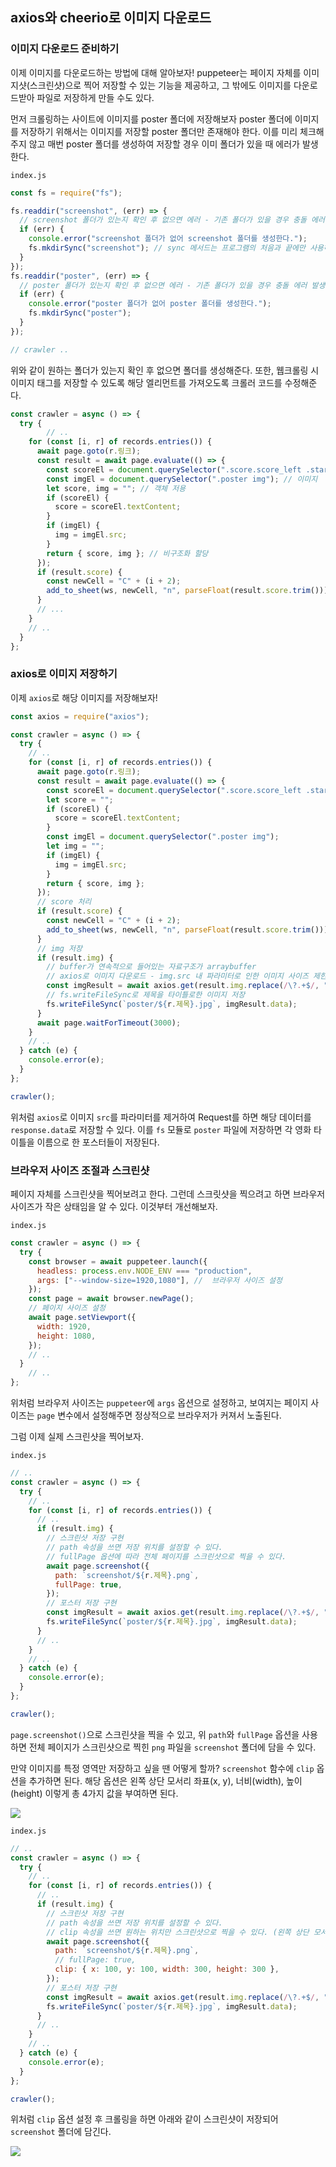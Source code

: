 ﻿## axios와 cheerio로 이미지 다운로드

### 이미지 다운로드 준비하기

이제 이미지를 다운로드하는 방법에 대해 알아보자! puppeteer는 페이지 자체를 이미지샷(스크린샷)으로 찍어 저장할 수 있는 기능을 제공하고, 그 밖에도 이미지를 다운로드받아 파일로 저장하게 만들 수도 있다.

먼저 크롤링하는 사이트에 이미지를 poster 폴더에 저장해보자
poster 폴더에 이미지를 저장하기 위해서는 이미지를 저장할 poster 폴더만 존재해야 한다.
이를 미리 체크해주지 않고 매번 poster 폴더를 생성하여 저장할 경우 이미 폴더가 있을 때 에러가 발생한다.

`index.js`

```jsx
const fs = require("fs");

fs.readdir("screenshot", (err) => {
  // screenshot 폴더가 있는지 확인 후 없으면 에러 - 기존 폴더가 있을 경우 충돌 에러 발생하므로
  if (err) {
    console.error("screenshot 폴더가 없어 screenshot 폴더를 생성한다.");
    fs.mkdirSync("screenshot"); // sync 메서드는 프로그램의 처음과 끝에만 사용하는 것이 좋음
  }
});
fs.readdir("poster", (err) => {
  // poster 폴더가 있는지 확인 후 없으면 에러 - 기존 폴더가 있을 경우 충돌 에러 발생하므로
  if (err) {
    console.error("poster 폴더가 없어 poster 폴더를 생성한다.");
    fs.mkdirSync("poster");
  }
});

// crawler ..
```

위와 같이 원하는 폴더가 있는지 확인 후 없으면 폴더를 생성해준다.
또한, 웹크롤링 시 이미지 태그를 저장할 수 있도록 해당 엘리먼트를 가져오도록 크롤러 코드를 수정해준다.

```jsx
const crawler = async () => {
  try {
		// ..
    for (const [i, r] of records.entries()) {
      await page.goto(r.링크);
      const result = await page.evaluate(() => {
        const scoreEl = document.querySelector(".score.score_left .star_score");
        const imgEl = document.querySelector(".poster img"); // 이미지
        let score, img = ""; // 객체 저용
        if (scoreEl) {
          score = scoreEl.textContent;
        }
        if (imgEl) {
          img = imgEl.src;
        }
        return { score, img }; // 비구조화 할당
      });
      if (result.score) {
        const newCell = "C" + (i + 2);
        add_to_sheet(ws, newCell, "n", parseFloat(result.score.trim()));
      }
      // ...
    }
    // ..
  }
};
```

### axios로 이미지 저장하기

이제 `axios`로 해당 이미지를 저장해보자!

```jsx
const axios = require("axios");

const crawler = async () => {
  try {
    // ..
    for (const [i, r] of records.entries()) {
      await page.goto(r.링크);
      const result = await page.evaluate(() => {
        const scoreEl = document.querySelector(".score.score_left .star_score");
        let score = "";
        if (scoreEl) {
          score = scoreEl.textContent;
        }
        const imgEl = document.querySelector(".poster img");
        let img = "";
        if (imgEl) {
          img = imgEl.src;
        }
        return { score, img };
      });
      // score 처리
      if (result.score) {
        const newCell = "C" + (i + 2);
        add_to_sheet(ws, newCell, "n", parseFloat(result.score.trim())); // sheet에 평점 row 추가
      }
      // img 저장
      if (result.img) {
        // buffer가 연속적으로 들어있는 자료구조가 arraybuffer
        // axios로 이미지 다운로드 - img.src 내 파라미터로 인한 이미지 사이즈 제한으로 인해 정규표현식 추가
        const imgResult = await axios.get(result.img.replace(/\?.+$/, ""), { responseType: "arraybuffer" });
        // fs.writeFileSync로 제목을 타이틀로한 이미지 저장
        fs.writeFileSync(`poster/${r.제목}.jpg`, imgResult.data);
      }
      await page.waitForTimeout(3000);
    }
    // ..
  } catch (e) {
    console.error(e);
  }
};

crawler();
```

위처럼 `axios`로 이미지 `src`를 파라미터를 제거하여 Request를 하면 해당 데이터를 `response.data`로 저장할 수 있다. 이를 `fs` 모듈로 `poster` 파일에 저장하면 각 영화 타이틀을 이름으로 한 포스터들이 저장된다.

### 브라우저 사이즈 조절과 스크린샷

페이지 자체를 스크린샷을 찍어보려고 한다. 그런데 스크릿샷을 찍으려고 하면 브라우저 사이즈가 작은 상태임을 알 수 있다. 이것부터 개선해보자.

`index.js`

```jsx
const crawler = async () => {
  try {
    const browser = await puppeteer.launch({
      headless: process.env.NODE_ENV === "production",
      args: ["--window-size=1920,1080"], //  브라우저 사이즈 설정
    });
    const page = await browser.newPage();
    // 페이지 사이즈 설정
    await page.setViewport({
      width: 1920,
      height: 1080,
    });
    // ..
  }
	// ..
};
```

위처럼 브라우저 사이즈는 `puppeteer`에 `args` 옵션으로 설정하고, 보여지는 페이지 사이즈는 `page` 변수에서 설정해주면 정상적으로 브라우저가 커져서 노출된다.

그럼 이제 실제 스크린샷을 찍어보자.

`index.js`

```jsx
// ..
const crawler = async () => {
  try {
    // ..
    for (const [i, r] of records.entries()) {
      // ..
      if (result.img) {
        // 스크린샷 저장 구현
        // path 속성을 쓰면 저장 위치를 설정할 수 있다.
        // fullPage 옵션에 따라 전체 페이지를 스크린샷으로 찍을 수 있다.
        await page.screenshot({
          path: `screenshot/${r.제목}.png`,
          fullPage: true,
        });
        // 포스터 저장 구현
        const imgResult = await axios.get(result.img.replace(/\?.+$/, ""), { responseType: "arraybuffer" });
        fs.writeFileSync(`poster/${r.제목}.jpg`, imgResult.data);
      }
      // ..
    }
    // ..
  } catch (e) {
    console.error(e);
  }
};

crawler();
```

`page.screenshot()`으로 스크린샷을 찍을 수 있고, 위 `path`와 `fullPage` 옵션을 사용하면 전체 페이지가 스크린샷으로 찍힌 `png` 파일을 `screenshot` 폴더에 담을 수 있다.

만약 이미지를 특정 영역만 저장하고 싶을 땐 어떻게 할까? `screenshot` 함수에 `clip` 옵션을 추가하면 된다.
해당 옵션은 왼쪽 상단 모서리 좌표(x, y), 너비(width), 높이(height) 이렇게 총 4가지 값을 부여하면 된다.

![](../img/220317-1.png)

`index.js`

```jsx
// ..
const crawler = async () => {
  try {
    // ..
    for (const [i, r] of records.entries()) {
      // ..
      if (result.img) {
        // 스크린샷 저장 구현
        // path 속성을 쓰면 저장 위치를 설정할 수 있다.
        // clip 속성을 쓰면 원하는 위치만 스크린샷으로 찍을 수 있다. (왼쪽 상단 모서리 좌표(x, y), 너비(width), 높이(height) 값이 필요)
        await page.screenshot({
          path: `screenshot/${r.제목}.png`,
          // fullPage: true,
          clip: { x: 100, y: 100, width: 300, height: 300 },
        });
        // 포스터 저장 구현
        const imgResult = await axios.get(result.img.replace(/\?.+$/, ""), { responseType: "arraybuffer" });
        fs.writeFileSync(`poster/${r.제목}.jpg`, imgResult.data);
      }
      // ..
    }
    // ..
  } catch (e) {
    console.error(e);
  }
};

crawler();
```

위처럼 `clip` 옵션 설정 후 크롤링을 하면 아래와 같이 스크린샷이 저장되어 `screenshot` 폴더에 담긴다.

![](../img/220317-2.png)
